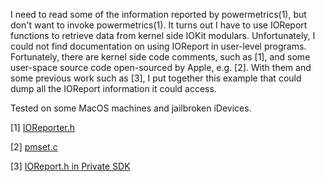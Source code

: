 I need to read some of the information reported by powermetrics(1), but don't want to invoke powermetrics(1). It turns out I have to use IOReport functions to retrieve data from kernel side IOKit modulars. Unfortunately, I could not find documentation on using IOReport in user-level programs. Fortunately, there are kernel side code comments, such as [1], and some user-space source code open-sourced by Apple, e.g. [2]. With them and some previous work such as [3], I put together this example that could dump all the IOReport information it could access.

Tested on some MacOS machines and jailbroken iDevices.

[1] [IOReporter.h](https://opensource.apple.com/source/xnu/xnu-4570.41.2/iokit/IOKit/IOKernelReporters.h.auto.html)

[2] [pmset.c](https://opensource.apple.com/source/PowerManagement/PowerManagement-1132.81.1/pmset/pmset.c.auto.html)

[3] [IOReport.h in Private SDK](https://github.com/samdmarshall/OSXPrivateSDK/blob/master/PrivateSDK10.10.sparse.sdk/usr/local/include/IOReport.h)
